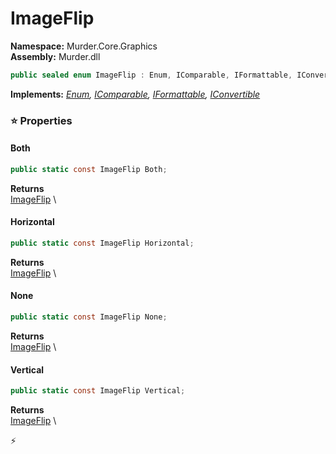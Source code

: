 # ImageFlip

**Namespace:** Murder.Core.Graphics \
**Assembly:** Murder.dll

```csharp
public sealed enum ImageFlip : Enum, IComparable, IFormattable, IConvertible
```

**Implements:** _[Enum](https://learn.microsoft.com/en-us/dotnet/api/System.Enum?view=net-7.0), [IComparable](https://learn.microsoft.com/en-us/dotnet/api/System.IComparable?view=net-7.0), [IFormattable](https://learn.microsoft.com/en-us/dotnet/api/System.IFormattable?view=net-7.0), [IConvertible](https://learn.microsoft.com/en-us/dotnet/api/System.IConvertible?view=net-7.0)_

### ⭐ Properties
#### Both
```csharp
public static const ImageFlip Both;
```

**Returns** \
[ImageFlip](../..//Murder/Core/Graphics/ImageFlip.html) \
#### Horizontal
```csharp
public static const ImageFlip Horizontal;
```

**Returns** \
[ImageFlip](../..//Murder/Core/Graphics/ImageFlip.html) \
#### None
```csharp
public static const ImageFlip None;
```

**Returns** \
[ImageFlip](../..//Murder/Core/Graphics/ImageFlip.html) \
#### Vertical
```csharp
public static const ImageFlip Vertical;
```

**Returns** \
[ImageFlip](../..//Murder/Core/Graphics/ImageFlip.html) \


⚡